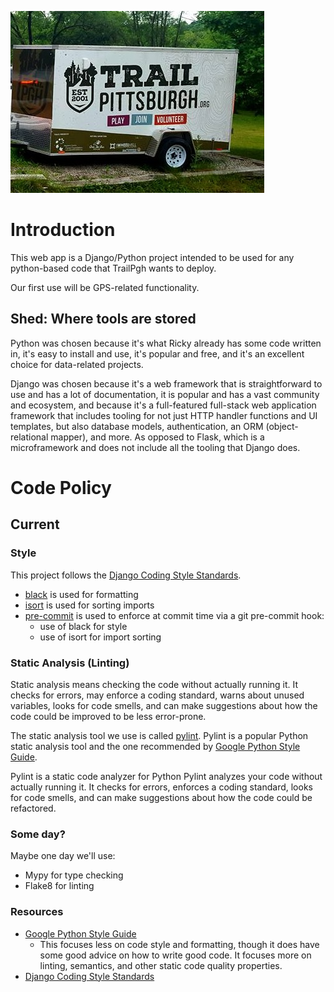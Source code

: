 ![image of TrailPgh's Trailer](assets/images/TrailPghTrailer.jpg)

# Introduction

This web app is a Django/Python project intended to be used for 
any python-based code that TrailPgh wants to deploy.

Our first use will be GPS-related functionality.


## Shed: Where tools are stored

Python was chosen because it's what Ricky already has some 
code written in, it's easy to install and use, it's popular and free,
and it's an excellent choice for data-related projects.

Django was chosen because it's a web framework that is straightforward to 
use and has a lot of documentation, it is popular and has a vast
community and ecosystem, and because it's a full-featured full-stack
web application framework that includes tooling for not just HTTP handler
functions and UI templates, but also database models, authentication, an
ORM (object-relational mapper), and more. As opposed to Flask, which is a 
 microframework and does not include all the tooling that Django does.

# Code Policy

## Current

### Style

This project follows the 
[Django Coding Style Standards](https://docs.djangoproject.com/en/dev/internals/contributing/writing-code/coding-style/).
* [black](https://pypi.org/project/black/) is used for formatting
* [isort](https://pypi.org/project/isort/) is used for sorting imports
* [pre-commit](https://pypi.org/project/pre-commit/) is used to enforce at commit time via a git pre-commit hook:
  * use of black for style
  * use of isort for import sorting

### Static Analysis (Linting)

Static analysis means checking the code without actually running it.
It checks for errors, may enforce a coding standard,
warns about unused variables,
looks for code smells,
and can make suggestions about how the code could be improved to be
less error-prone.

The static analysis tool we use is called [pylint](https://pypi.org/project/pylint/).
Pylint is a popular Python static analysis tool and the one recommended by
[Google Python Style Guide](https://google.github.io/styleguide/pyguide.html).

Pylint is a static code analyzer for Python
Pylint analyzes your code without actually running it. It checks for errors, 
enforces a coding standard, looks for code smells, and can make suggestions about how
the code could be refactored.

### Some day?

Maybe one day we'll use:
* Mypy for type checking
* Flake8 for linting

### Resources

* [Google Python Style Guide](https://google.github.io/styleguide/pyguide.html)
  * This focuses less on code style and formatting, though it does have some 
good advice on how to write good code. It focuses more on linting, semantics, 
and other static code quality properties.
* [Django Coding Style Standards](https://docs.djangoproject.com/en/dev/internals/contributing/writing-code/coding-style/)

